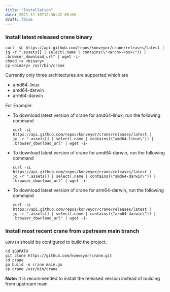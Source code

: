 ```yaml
---
title: "Installation"
date: 2021-11-16T12:36:42-05:00
draft: false
---
```


### Install latest released crane binary

```
curl -sL https://api.github.com/repos/konveyor/crane/releases/latest | 
jq -r ".assets[] | select(.name | contains(\"<arch>-<os>\")) | .browser_download_url" | wget -i-
chmod +x <binary>
cp <binary> /usr/bin/crane
```

Currently only three architectures are supported which are 

- amd64-linux
- amd64-darwin
- arm64-darwin

For Example: 
- To download latest version of crane for amd64-linux, run the following command
    ```
    curl -sL https://api.github.com/repos/konveyor/crane/releases/latest | 
    jq -r ".assets[] | select(.name | contains(\"amd64-linux\")) | 
    .browser_download_url" | wget -i-
    ```
- To download latest version of crane for amd64-darwin, run the following command

    ```
    curl -sL https://api.github.com/repos/konveyor/crane/releases/latest | 
    jq -r ".assets[] | select(.name | contains(\"amd64-darwin\")) | 
    .browser_download_url" | wget -i-
    ```
- To download latest version of crane for arm64-darwin, run the following command
    ```
    curl -sL https://api.github.com/repos/konveyor/crane/releases/latest | 
    jq -r ".assets[] | select(.name | contains(\"arm64-darwin\")) | 
    .browser_download_url" | wget -i-

    ```
### Install most recent crane from upstream main branch

`GOPATH` should be configured to build the project.

```
cd $GOPATH
git clone https://github.com/konveyor/crane.git
cd crane
go build -o crane main.go
cp crane /usr/bin/crane
```

<b>Note:</b> It is recommended to install the released version instead of building from upstream main
